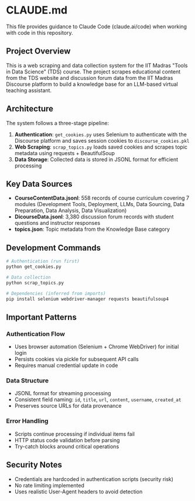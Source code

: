# CLAUDE.md

This file provides guidance to Claude Code (claude.ai/code) when working with code in this repository.

## Project Overview

This is a web scraping and data collection system for the IIT Madras "Tools in Data Science" (TDS) course. The project scrapes educational content from the TDS website and discussion forum data from the IIT Madras Discourse platform to build a knowledge base for an LLM-based virtual teaching assistant.

## Architecture

The system follows a three-stage pipeline:

1. **Authentication**: `get_cookies.py` uses Selenium to authenticate with the Discourse platform and saves session cookies to `discourse_cookies.pkl`
2. **Web Scraping**: `scrap_topics.py` loads saved cookies and scrapes topic metadata using requests + BeautifulSoup
3. **Data Storage**: Collected data is stored in JSONL format for efficient processing

## Key Data Sources

- **CourseContentData.jsonl**: 558 records of course curriculum covering 7 modules (Development Tools, Deployment, LLMs, Data Sourcing, Data Preparation, Data Analysis, Data Visualization)
- **DicourseData.jsonl**: 3,380 discussion forum records with student questions and instructor responses
- **topics.json**: Topic metadata from the Knowledge Base category

## Development Commands

```bash
# Authentication (run first)
python get_cookies.py

# Data collection
python scrap_topics.py

# Dependencies (inferred from imports)
pip install selenium webdriver-manager requests beautifulsoup4
```

## Important Patterns

### Authentication Flow
- Uses browser automation (Selenium + Chrome WebDriver) for initial login
- Persists cookies via pickle for subsequent API calls
- Requires manual credential update in code

### Data Structure
- JSONL format for streaming processing
- Consistent field naming: `id`, `title`, `url`, `content`, `username`, `created_at`
- Preserves source URLs for data provenance

### Error Handling
- Scripts continue processing if individual items fail
- HTTP status code validation before parsing
- Try-catch blocks around critical operations

## Security Notes

- Credentials are hardcoded in authentication scripts (security risk)
- No rate limiting implemented
- Uses realistic User-Agent headers to avoid detection